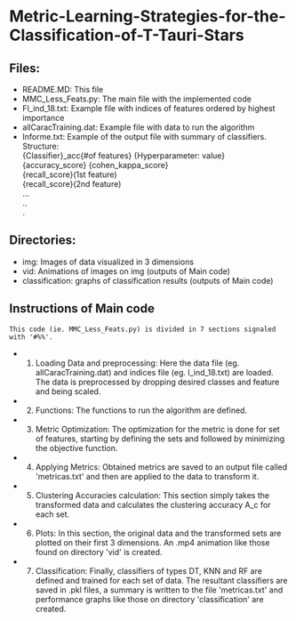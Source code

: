 # Metric-Learning-Strategies-for-the-Classification-of-T-Tauri-Stars
## Files:  
-   README.MD: This file
-   MMC_Less_Feats.py: The main file with the implemented code
-   FI_ind_18.txt: Example file with indices of features ordered by highest importance
-   allCaracTraining.dat: Example file with data to run the algorithm
-   Informe.txt: Example of the output file with summary of classifiers.  
    Structure:  
    {Classifier}_acc{#of features}    {Hyperparameter: value}    {accuracy_score} {cohen_kappa_score}    
    {recall_score}(1st feature)  
    {recall_score}(2nd feature)  
    ...  
    ..  
    .
## Directories:
-   img: Images of data visualized in 3 dimensions
-   vid: Animations of images on img (outputs of Main code)
-   classification: graphs of classification results (outputs of Main code)

## Instructions of Main code
    This code (ie. MMC_Less_Feats.py) is divided in 7 sections signaled with '#%%'.
-   1. Loading Data and preprocessing:
    Here the data file (eg. allCaracTraining.dat) and indices file (eg. I_ind_18.txt) are loaded. The data is preprocessed by dropping desired classes and feature and being scaled.
-   2. Functions:
    The functions to run the algorithm are defined.
-   3. Metric Optimization:
    The optimization for the metric is done for set of features, starting by defining the sets and followed by minimizing the objective function.
-   4. Applying Metrics:
    Obtained metrics are saved to an output file called 'metricas.txt' and then are applied to the data to transform it.
-   5. Clustering Accuracies calculation:
    This section simply takes the transformed data and calculates the clustering accuracy A_c for each set.
-   6. Plots:
    In this section, the original data and the transformed sets are plotted on their first 3 dimensions. An .mp4 animation like those found on directory 'vid' is created.
-   7. Classification:
    Finally, classifiers of types DT, KNN and RF are defined and trained for each set of data. The resultant classifiers are saved in .pkl files, a summary is written  to the file 'metricas.txt' and performance graphs like those on directory 'classification' are created.
